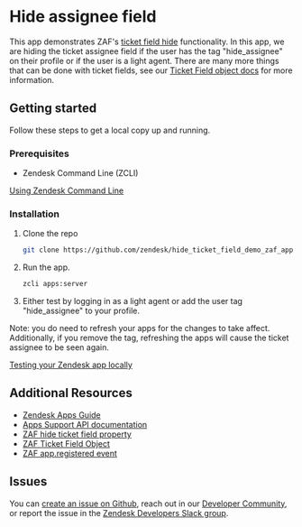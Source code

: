 # Hide assignee field

This app demonstrates ZAF's [ticket field hide](https://developer.zendesk.com/api-reference/apps/apps-support-api/ticket_sidebar/#ticketfieldhide) functionality. In this app, we are hiding the ticket assignee field if the user has the tag "hide_assignee" on their profile or if the user is a light agent. There are many more things that can be done with ticket fields, see our [Ticket Field object docs](https://developer.zendesk.com/api-reference/apps/apps-support-api/ticket_sidebar/#ticket-field-object) for more information.

## Getting started

Follow these steps to get a local copy up and running.

### Prerequisites

- Zendesk Command Line (ZCLI)

[Using Zendesk Command Line](https://developer.zendesk.com/documentation/apps/app-developer-guide/zcli/#installing-and-updating-zcli)

### Installation

1. Clone the repo

    ``` bash
    git clone https://github.com/zendesk/hide_ticket_field_demo_zaf_app
    ```

2. Run the app.

    ``` bash
    zcli apps:server
    ```

3. Either test by logging in as a light agent or add the user tag "hide_assignee" to your profile.

Note: you do need to refresh your apps for the changes to take affect. Additionally, if you remove the tag, refreshing the apps will cause the ticket assignee to be seen again.

[Testing your Zendesk app locally](https://developer.zendesk.com/documentation/apps/app-developer-guide/zcli/#testing-your-zendesk-app-locally)

<!-- Links to relevant resources such as help center articles or dev docs -->

## Additional Resources

- [Zendesk Apps Guide](https://developer.zendesk.com/documentation/apps/)
- [Apps Support API documentation](https://developer.zendesk.com/api-reference/apps/apps-support-api/introduction/)
- [ZAF hide ticket field property](https://developer.zendesk.com/api-reference/apps/apps-support-api/ticket_sidebar/#ticketfieldhide)
- [ZAF Ticket Field Object](https://developer.zendesk.com/api-reference/apps/apps-support-api/ticket_sidebar/#ticket-field-object)
- [ZAF app.registered event](https://developer.zendesk.com/api-reference/apps/apps-core-api/core_api/#appregistered)

<!-- Issue reporting with link to repo issues page -->

## Issues

You can [create an issue on Github](https://github.com/zendesk/hide_ticket_field_demo_zaf_app/issues/new),
reach out in our [Developer Community](https://support.zendesk.com/hc/en-us/community/topics),
or report the issue in the [Zendesk Developers Slack group](https://docs.google.com/forms/d/e/1FAIpQLScm_rDLWwzWnq6PpYWFOR_PwMaSBcaFft-1pYornQtBGAaiJA/viewform).
